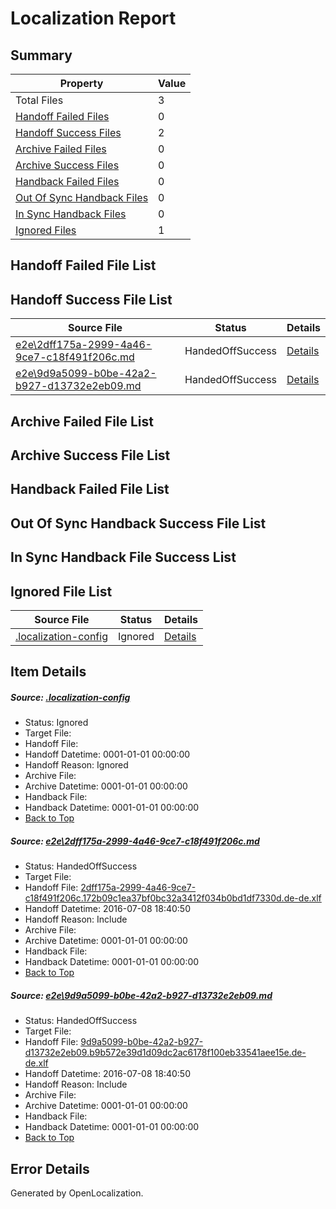 # <a name='report-top'></a> Localization Report

## Summary
 Property | Value 
 -------- | ----- 
 Total Files | 3
[ Handoff Failed Files ](#handoff-failed-list)| 0
[ Handoff Success Files ](#handoff-success-list)| 2
[ Archive Failed Files ](#archive-failed-list)| 0
[ Archive Success Files ](#archive-success-list)| 0
[ Handback Failed Files ](#handback-failed-list)| 0
[ Out Of Sync Handback Files ](#outofsync-handback-success-list)| 0
[ In Sync Handback Files ](#insync-handback-success-list)| 0
[ Ignored Files ](#ignored-list)| 1

## <a name='handoff-failed-list'></a> Handoff Failed File List

## <a name='handoff-success-list'></a> Handoff Success File List
 Source File | Status | Details 
 ----------- | ------ | ------- 
 [e2e\2dff175a-2999-4a46-9ce7-c18f491f206c.md](https://github.com/OpenLocalizationTestOrg/oltest/blob/95ef921c331004889955037224d87650f478c0fb/e2e/2dff175a-2999-4a46-9ce7-c18f491f206c.md) | HandedOffSuccess | [Details](#1a2620941eab439535ae24118985c2649ba583b11)
 [e2e\9d9a5099-b0be-42a2-b927-d13732e2eb09.md](https://github.com/OpenLocalizationTestOrg/oltest/blob/95ef921c331004889955037224d87650f478c0fb/e2e/9d9a5099-b0be-42a2-b927-d13732e2eb09.md) | HandedOffSuccess | [Details](#ff8fb292b953ef1735fb5af40b7ef8b5a5e096642)

## <a name='archive-failed-list'></a> Archive Failed File List

## <a name='archive-success-list'></a> Archive Success File List

## <a name='handback-failed-list'></a> Handback Failed File List

## <a name='outofsync-handback-success-list'></a> Out Of Sync Handback Success File List

## <a name='insync-handback-success-list'></a> In Sync Handback File Success List

## <a name='ignored-list'></a> Ignored File List
 Source File | Status | Details 
 ----------- | ------ | ------- 
 [.localization-config](https://github.com/OpenLocalizationTestOrg/oltest/blob/95ef921c331004889955037224d87650f478c0fb/.localization-config) | Ignored | [Details](#3d4f252ac210baf56311d7e97dcc2db10974dbd20)

## Item Details
##### <a name='3d4f252ac210baf56311d7e97dcc2db10974dbd20'></a> Source: [.localization-config](https://github.com/OpenLocalizationTestOrg/oltest/blob/95ef921c331004889955037224d87650f478c0fb/.localization-config)
* Status: Ignored
* Target File: 
* Handoff File: 
* Handoff Datetime: 0001-01-01 00:00:00
* Handoff Reason: Ignored
* Archive File: 
* Archive Datetime: 0001-01-01 00:00:00
* Handback File: 
* Handback Datetime: 0001-01-01 00:00:00
* [Back to Top](#report-top)

##### <a name='1a2620941eab439535ae24118985c2649ba583b11'></a> Source: [e2e\2dff175a-2999-4a46-9ce7-c18f491f206c.md](https://github.com/OpenLocalizationTestOrg/oltest/blob/95ef921c331004889955037224d87650f478c0fb/e2e/2dff175a-2999-4a46-9ce7-c18f491f206c.md)
* Status: HandedOffSuccess
* Target File: 
* Handoff File: [2dff175a-2999-4a46-9ce7-c18f491f206c.172b09c1ea37bf0bc32a3412f034b0bd1df7330d.de-de.xlf](https://github.com/OpenLocalizationTestOrg/olhandoff-e2e/blob/b39efb5df2175428ec3a926e7dc5ee11bae40dcc/ol-handoff/OpenLocalizationTestOrg/oltest-dede-fly/ci/ht/2dff175a-2999-4a46-9ce7-c18f491f206c.172b09c1ea37bf0bc32a3412f034b0bd1df7330d.de-de.xlf)
* Handoff Datetime: 2016-07-08 18:40:50
* Handoff Reason: Include
* Archive File: 
* Archive Datetime: 0001-01-01 00:00:00
* Handback File: 
* Handback Datetime: 0001-01-01 00:00:00
* [Back to Top](#report-top)

##### <a name='ff8fb292b953ef1735fb5af40b7ef8b5a5e096642'></a> Source: [e2e\9d9a5099-b0be-42a2-b927-d13732e2eb09.md](https://github.com/OpenLocalizationTestOrg/oltest/blob/95ef921c331004889955037224d87650f478c0fb/e2e/9d9a5099-b0be-42a2-b927-d13732e2eb09.md)
* Status: HandedOffSuccess
* Target File: 
* Handoff File: [9d9a5099-b0be-42a2-b927-d13732e2eb09.b9b572e39d1d09dc2ac6178f100eb33541aee15e.de-de.xlf](https://github.com/OpenLocalizationTestOrg/olhandoff-e2e/blob/b39efb5df2175428ec3a926e7dc5ee11bae40dcc/ol-handoff/OpenLocalizationTestOrg/oltest-dede-fly/ci/ht/9d9a5099-b0be-42a2-b927-d13732e2eb09.b9b572e39d1d09dc2ac6178f100eb33541aee15e.de-de.xlf)
* Handoff Datetime: 2016-07-08 18:40:50
* Handoff Reason: Include
* Archive File: 
* Archive Datetime: 0001-01-01 00:00:00
* Handback File: 
* Handback Datetime: 0001-01-01 00:00:00
* [Back to Top](#report-top)


## Error Details

Generated by OpenLocalization.
